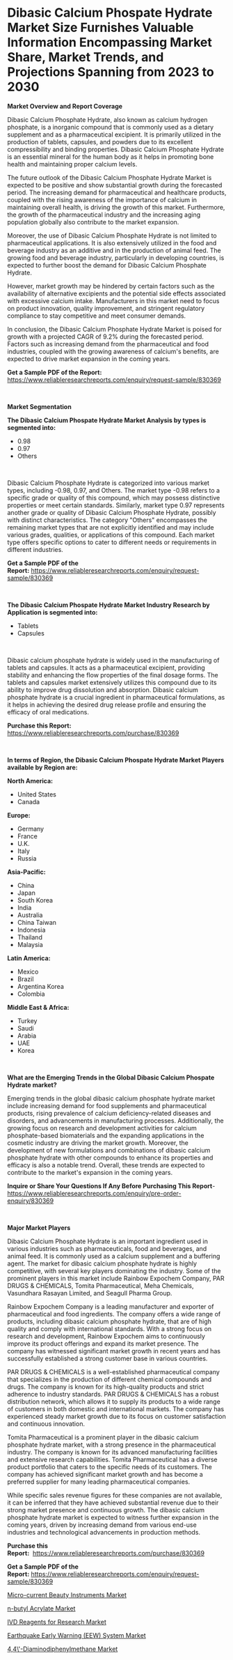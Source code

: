 <p><h1>Dibasic Calcium Phospate Hydrate Market Size Furnishes Valuable Information Encompassing Market Share, Market Trends, and Projections Spanning from 2023 to 2030</h1></p><p><strong>Market Overview and Report Coverage</strong></p>
<p><p>Dibasic Calcium Phosphate Hydrate, also known as calcium hydrogen phosphate, is a inorganic compound that is commonly used as a dietary supplement and as a pharmaceutical excipient. It is primarily utilized in the production of tablets, capsules, and powders due to its excellent compressibility and binding properties. Dibasic Calcium Phosphate Hydrate is an essential mineral for the human body as it helps in promoting bone health and maintaining proper calcium levels.</p><p>The future outlook of the Dibasic Calcium Phosphate Hydrate Market is expected to be positive and show substantial growth during the forecasted period. The increasing demand for pharmaceutical and healthcare products, coupled with the rising awareness of the importance of calcium in maintaining overall health, is driving the growth of this market. Furthermore, the growth of the pharmaceutical industry and the increasing aging population globally also contribute to the market expansion.</p><p>Moreover, the use of Dibasic Calcium Phosphate Hydrate is not limited to pharmaceutical applications. It is also extensively utilized in the food and beverage industry as an additive and in the production of animal feed. The growing food and beverage industry, particularly in developing countries, is expected to further boost the demand for Dibasic Calcium Phosphate Hydrate.</p><p>However, market growth may be hindered by certain factors such as the availability of alternative excipients and the potential side effects associated with excessive calcium intake. Manufacturers in this market need to focus on product innovation, quality improvement, and stringent regulatory compliance to stay competitive and meet consumer demands.</p><p>In conclusion, the Dibasic Calcium Phosphate Hydrate Market is poised for growth with a projected CAGR of 9.2% during the forecasted period. Factors such as increasing demand from the pharmaceutical and food industries, coupled with the growing awareness of calcium's benefits, are expected to drive market expansion in the coming years.</p></p>
<p><strong>Get a Sample PDF of the Report:</strong> <a href="https://www.reliableresearchreports.com/enquiry/request-sample/830369">https://www.reliableresearchreports.com/enquiry/request-sample/830369</a></p>
<p>&nbsp;</p>
<p><strong>Market Segmentation</strong></p>
<p><strong>The Dibasic Calcium Phospate Hydrate Market Analysis by types is segmented into:</strong></p>
<p><ul><li>0.98</li><li>0.97</li><li>Others</li></ul></p>
<p>&nbsp;</p>
<p><p>Dibasic Calcium Phosphate Hydrate is categorized into various market types, including -0.98, 0.97, and Others. The market type -0.98 refers to a specific grade or quality of this compound, which may possess distinctive properties or meet certain standards. Similarly, market type 0.97 represents another grade or quality of Dibasic Calcium Phosphate Hydrate, possibly with distinct characteristics. The category "Others" encompasses the remaining market types that are not explicitly identified and may include various grades, qualities, or applications of this compound. Each market type offers specific options to cater to different needs or requirements in different industries.</p></p>
<p><strong>Get a Sample PDF of the Report:</strong>&nbsp;<a href="https://www.reliableresearchreports.com/enquiry/request-sample/830369">https://www.reliableresearchreports.com/enquiry/request-sample/830369</a></p>
<p>&nbsp;</p>
<p><strong>The Dibasic Calcium Phospate Hydrate Market Industry Research by Application is segmented into:</strong></p>
<p><ul><li>Tablets</li><li>Capsules</li></ul></p>
<p>&nbsp;</p>
<p><p>Dibasic calcium phosphate hydrate is widely used in the manufacturing of tablets and capsules. It acts as a pharmaceutical excipient, providing stability and enhancing the flow properties of the final dosage forms. The tablets and capsules market extensively utilizes this compound due to its ability to improve drug dissolution and absorption. Dibasic calcium phosphate hydrate is a crucial ingredient in pharmaceutical formulations, as it helps in achieving the desired drug release profile and ensuring the efficacy of oral medications.</p></p>
<p><strong>Purchase this Report:</strong>&nbsp; <a href="https://www.reliableresearchreports.com/purchase/830369">https://www.reliableresearchreports.com/purchase/830369</a></p>
<p>&nbsp;</p>
<p><strong>In terms of Region, the Dibasic Calcium Phospate Hydrate Market Players available by Region are:</strong></p>
<p>
    <p> <strong> North America: </strong>
        <ul>
            <li>United States</li>
            <li>Canada</li>
        </ul>
        </p> 
    <p> <strong> Europe: </strong>
        <ul>
            <li>Germany</li>
            <li>France</li>
            <li>U.K.</li>
            <li>Italy</li>
            <li>Russia</li>
        </ul>
        </p> 
    <p> <strong> Asia-Pacific: </strong>
        <ul>
            <li>China</li>
            <li>Japan</li>
            <li>South Korea</li>
            <li>India</li>
            <li>Australia</li>
            <li>China Taiwan</li>
            <li>Indonesia</li>
            <li>Thailand</li>
            <li>Malaysia</li>
        </ul>
        </p> 
    <p> <strong> Latin America: </strong>
        <ul>
            <li>Mexico</li>
            <li>Brazil</li>
            <li>Argentina Korea</li>
            <li>Colombia</li>
        </ul>
        </p> 
    <p> <strong> Middle East & Africa: </strong>
        <ul>
            <li>Turkey</li>
            <li>Saudi</li>
            <li>Arabia</li>
            <li>UAE</li>
            <li>Korea</li>
        </ul>
    </p>
    </p>
<p>&nbsp;</p>
<p><strong>What are the Emerging Trends in the Global Dibasic Calcium Phospate Hydrate market?</strong></p>
<p><p>Emerging trends in the global dibasic calcium phosphate hydrate market include increasing demand for food supplements and pharmaceutical products, rising prevalence of calcium deficiency-related diseases and disorders, and advancements in manufacturing processes. Additionally, the growing focus on research and development activities for calcium phosphate-based biomaterials and the expanding applications in the cosmetic industry are driving the market growth. Moreover, the development of new formulations and combinations of dibasic calcium phosphate hydrate with other compounds to enhance its properties and efficacy is also a notable trend. Overall, these trends are expected to contribute to the market's expansion in the coming years.</p></p>
<p><strong>Inquire or Share Your Questions If Any Before Purchasing This Report</strong>- <a href="https://www.reliableresearchreports.com/enquiry/pre-order-enquiry/830369">https://www.reliableresearchreports.com/enquiry/pre-order-enquiry/830369</a></p>
<p>&nbsp;</p>
<p><strong>Major Market Players</strong></p>
<p><p>Dibasic Calcium Phosphate Hydrate is an important ingredient used in various industries such as pharmaceuticals, food and beverages, and animal feed. It is commonly used as a calcium supplement and a buffering agent. The market for dibasic calcium phosphate hydrate is highly competitive, with several key players dominating the industry. Some of the prominent players in this market include Rainbow Expochem Company, PAR DRUGS & CHEMICALS, Tomita Pharmaceutical, Meha Chemicals, Vasundhara Rasayan Limited, and Seagull Pharma Group.</p><p>Rainbow Expochem Company is a leading manufacturer and exporter of pharmaceutical and food ingredients. The company offers a wide range of products, including dibasic calcium phosphate hydrate, that are of high quality and comply with international standards. With a strong focus on research and development, Rainbow Expochem aims to continuously improve its product offerings and expand its market presence. The company has witnessed significant market growth in recent years and has successfully established a strong customer base in various countries.</p><p>PAR DRUGS & CHEMICALS is a well-established pharmaceutical company that specializes in the production of different chemical compounds and drugs. The company is known for its high-quality products and strict adherence to industry standards. PAR DRUGS & CHEMICALS has a robust distribution network, which allows it to supply its products to a wide range of customers in both domestic and international markets. The company has experienced steady market growth due to its focus on customer satisfaction and continuous innovation.</p><p>Tomita Pharmaceutical is a prominent player in the dibasic calcium phosphate hydrate market, with a strong presence in the pharmaceutical industry. The company is known for its advanced manufacturing facilities and extensive research capabilities. Tomita Pharmaceutical has a diverse product portfolio that caters to the specific needs of its customers. The company has achieved significant market growth and has become a preferred supplier for many leading pharmaceutical companies.</p><p>While specific sales revenue figures for these companies are not available, it can be inferred that they have achieved substantial revenue due to their strong market presence and continuous growth. The dibasic calcium phosphate hydrate market is expected to witness further expansion in the coming years, driven by increasing demand from various end-use industries and technological advancements in production methods.</p></p>
<p><strong>Purchase this Report:</strong>&nbsp;&nbsp;<a href="https://www.reliableresearchreports.com/purchase/830369">https://www.reliableresearchreports.com/purchase/830369</a></p>
<p></p>
<p><strong>Get a Sample PDF of the Report:</strong>&nbsp;<a href="https://www.reliableresearchreports.com/enquiry/request-sample/830369">https://www.reliableresearchreports.com/enquiry/request-sample/830369</a></p>
<p><p><a href="https://medium.com/@krishna_35021/micro-current-beauty-instruments-market-insights-into-market-cagr-market-trends-and-growth-8b7159db7bde">Micro-current Beauty Instruments Market</a></p><p><a href="https://github.com/luckyshygirl/Market-Research-Report-List-1/blob/main/n-butyl-acrylate-market.md">n-butyl Acrylate Market</a></p><p><a href="https://www.linkedin.com/pulse/ivd-reagents-research-market-report-provides-thorough/">IVD Reagents for Research Market</a></p><p><a href="https://www.linkedin.com/pulse/earthquake-early-warning-eew-system-market-research-report/">Earthquake Early Warning (EEW) System Market</a></p><p><a href="https://github.com/gdfhhhj/Market-Research-Report-List-1/blob/main/44-diaminodiphenylmethane-market.md">4,4\'-Diaminodiphenylmethane Market</a></p></p>